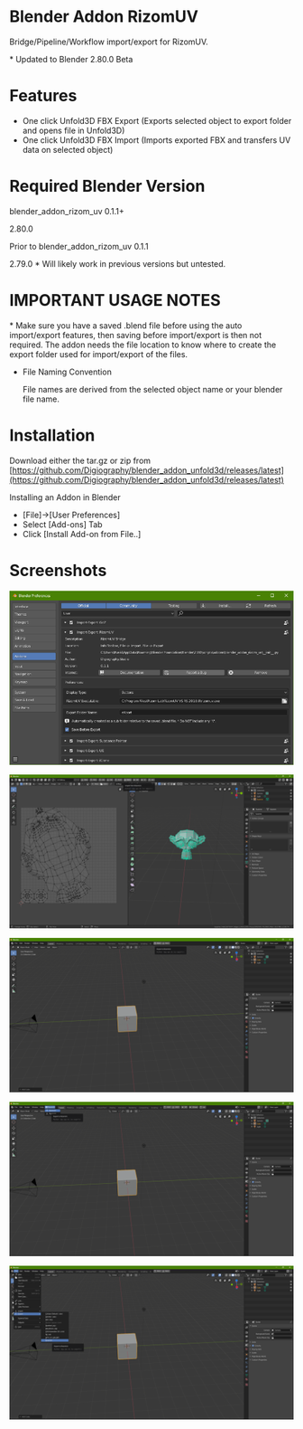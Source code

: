 # Blender Addon RizomUV

Bridge/Pipeline/Workflow import/export for RizomUV.

\* Updated to Blender 2.80.0 Beta

# Features

- One click Unfold3D FBX Export (Exports selected object to export folder and opens file in Unfold3D)
- One click Unfold3D FBX Import (Imports exported FBX and transfers UV data on selected object)

# Required Blender Version

blender_addon_rizom_uv 0.1.1+

2.80.0

Prior to blender_addon_rizom_uv 0.1.1

2.79.0
\* Will likely work in previous versions but untested.

# IMPORTANT USAGE NOTES 

\* Make sure you have a saved .blend file before using the auto import/export features, then saving before import/export is then not required. The addon needs the file location to know where to create the export folder used for import/export of the files.

- File Naming Convention

    File names are derived from the selected object name or your blender file name.

# Installation

Download either the tar.gz or zip from [https://github.com/Digiography/blender_addon_unfold3d/releases/latest](https://github.com/Digiography/blender_addon_unfold3d/releases/latest)

Installing an Addon in Blender

- [File]->[User Preferences]
- Select [Add-ons] Tab
- Click [Install Add-on from File..]

# Screenshots

![alt](/screenshots/ruv_prefs.png)

![alt](/screenshots/ruv_import.png)

![alt](/screenshots/ruv_btns.png)

![alt](/screenshots/ruv_menu.png)

![alt](/screenshots/ruv_standard.png)
